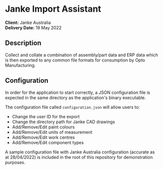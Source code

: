 # Janke Import Assistant

**Client:** Janke Australia \
**Delivery Date:** 19 May 2022

## Description

Collect and collate a combination of assembly/part data and ERP data which is then exported to any common file formats for consumption by Opto Manufacturing.

## Configuration

In order for the application to start correctly, a JSON configuration file is expected in the same directory as the application's binary executable.

The configuration file called `configuration.json` will allow users to:
- Change the user ID for the export
- Change the directory path for Janke CAD drawings
- Add/Remove/Edit paint colours
- Add/Remove/Edit units of measurement
- Add/Remove/Edit work centres
- Add/Remove/Edit component types

A sample configuration file with Janke Australia configuration (accurate as at 28/04/2022) is included in the root of this repository for demonstration purposes.

